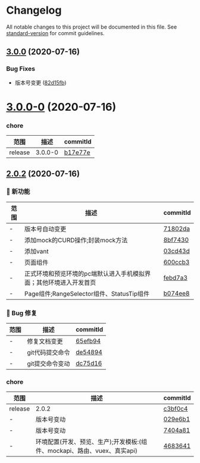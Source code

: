 # Changelog

All notable changes to this project will be documented in this file. See [standard-version](https://github.com/conventional-changelog/standard-version) for commit guidelines.

## [3.0.0](https://github.com/jingping-ye/ky-vant-demo/compare/v3.0.0-0...v3.0.0) (2020-07-16)


### Bug Fixes

* 版本号变更 ([82d15fb](https://github.com/jingping-ye/ky-vant-demo/commit/82d15fbac97744ae45a9974d778de161c5e0ba24))

# [3.0.0-0](https://github.com/jingping-ye/ky-vant-demo/compare/v2.0.2...v3.0.0-0) (2020-07-16)

### chore
范围|描述|commitId
--|--|--
 release | 3.0.0-0 | [b17e77e](https://github.com/jingping-ye/ky-vant-demo/commit/b17e77e)

## [2.0.2](https://github.com/jingping-ye/ky-vant-demo/compare/4683641...v2.0.2) (2020-07-16)

### 🌟 新功能
范围|描述|commitId
--|--|--
 - | 版本号自动变更 | [71802da](https://github.com/jingping-ye/ky-vant-demo/commit/71802da)
 - | 添加mock的CURD操作;封装mock方法 | [8bf7430](https://github.com/jingping-ye/ky-vant-demo/commit/8bf7430)
 - | 添加vant | [03cd43d](https://github.com/jingping-ye/ky-vant-demo/commit/03cd43d)
 - | 页面组件 | [600ccb3](https://github.com/jingping-ye/ky-vant-demo/commit/600ccb3)
 - | 正式环境和预览环境的pc端默认进入手机模拟界面；其他环境进入开发首页 | [febd7a3](https://github.com/jingping-ye/ky-vant-demo/commit/febd7a3)
 - | Page组件;RangeSelector组件、StatusTip组件 | [b074ee8](https://github.com/jingping-ye/ky-vant-demo/commit/b074ee8)


### 🐛 Bug 修复
范围|描述|commitId
--|--|--
 - | 修复文档变更 | [65efb94](https://github.com/jingping-ye/ky-vant-demo/commit/65efb94)
 - | git代码提交命令 | [de54894](https://github.com/jingping-ye/ky-vant-demo/commit/de54894)
 - | git提交命令变动 | [dc75d16](https://github.com/jingping-ye/ky-vant-demo/commit/dc75d16)


### chore
范围|描述|commitId
--|--|--
 release | 2.0.2 | [c3bf0c4](https://github.com/jingping-ye/ky-vant-demo/commit/c3bf0c4)
 - | 版本号变动 | [029e6b1](https://github.com/jingping-ye/ky-vant-demo/commit/029e6b1)
 - | 版本号变动 | [7404a81](https://github.com/jingping-ye/ky-vant-demo/commit/7404a81)
 - | 环境配置(开发、预览、生产);开发模板:(组件、mockapi、路由、vuex、真实api) | [4683641](https://github.com/jingping-ye/ky-vant-demo/commit/4683641)
